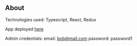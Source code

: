 ## About

Technologies used: Typescript, React, Redux

App deployed [here](https://petadoption-seven.vercel.app)

Admin credentials:
email: bob@mail.com
password: password1
